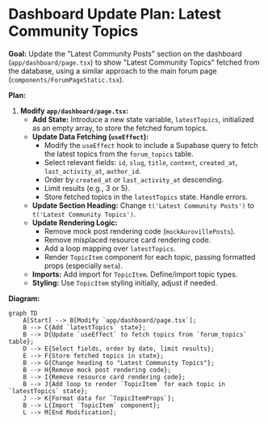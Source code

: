 # Dashboard Update Plan: Latest Community Topics

**Goal:** Update the "Latest Community Posts" section on the dashboard (`app/dashboard/page.tsx`) to show "Latest Community Topics" fetched from the database, using a similar approach to the main forum page (`components/ForumPageStatic.tsx`).

**Plan:**

1.  **Modify `app/dashboard/page.tsx`:**
    *   **Add State:** Introduce a new state variable, `latestTopics`, initialized as an empty array, to store the fetched forum topics.
    *   **Update Data Fetching (`useEffect`):**
        *   Modify the `useEffect` hook to include a Supabase query to fetch the latest topics from the `forum_topics` table.
        *   Select relevant fields: `id`, `slug`, `title`, `content`, `created_at`, `last_activity_at`, `author_id`.
        *   Order by `created_at` or `last_activity_at` descending.
        *   Limit results (e.g., 3 or 5).
        *   Store fetched topics in the `latestTopics` state. Handle errors.
    *   **Update Section Heading:** Change `t('Latest Community Posts')` to `t('Latest Community Topics')`.
    *   **Update Rendering Logic:**
        *   Remove mock post rendering code (`mockAurovillePosts`).
        *   Remove misplaced resource card rendering code.
        *   Add a loop mapping over `latestTopics`.
        *   Render `TopicItem` component for each topic, passing formatted props (especially `meta`).
    *   **Imports:** Add import for `TopicItem`. Define/import topic types.
    *   **Styling:** Use `TopicItem` styling initially, adjust if needed.

**Diagram:**

```mermaid
graph TD
    A[Start] --> B[Modify `app/dashboard/page.tsx`];
    B --> C{Add `latestTopics` state};
    B --> D{Update `useEffect` to fetch topics from `forum_topics` table};
    D --> E{Select fields, order by date, limit results};
    E --> F{Store fetched topics in state};
    B --> G{Change heading to "Latest Community Topics"};
    B --> H{Remove mock post rendering code};
    B --> I{Remove resource card rendering code};
    B --> J{Add loop to render `TopicItem` for each topic in `latestTopics` state};
    J --> K{Format data for `TopicItemProps`};
    B --> L{Import `TopicItem` component};
    L --> M[End Modification];
